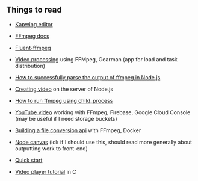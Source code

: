 ## Things to read

- [Kapwing editor][1]

- [FFmpeg docs][2]
- [Fluent-ffmpeg][3]
- [Video processing][4] using FFMpeg, Gearman (app for load and task distribution)
- [How to successfully parse the output of ffmpeg in Node.js][5]
- [Creating video][6] on the server of Node.js
- [How to run ffmpeg using child_process][7]
- [YouTube video][8] working with FFmpeg, Firebase, Google Cloud Console (may be useful if I need storage buckets)
- [Building a file conversion api][9] with FFmpeg, Docker
- [Node canvas][10] (idk if I should use this, should read more generally about outputting work to front-end)
- [Quick start][11]
- [Video player tutorial][12] in C


[1]: https://www.kapwing.com/
[2]: https://www.ffmpeg.org/documentation.html
[3]: https://github.com/fluent-ffmpeg/node-fluent-ffmpeg
[4]: http://www.mobiuso.com/blog/2018/04/18/video-processing-with-node-ffmpeg-and-gearman/
[5]: https://stackoverflow.com/questions/44075597/how-to-successfully-parse-the-output-of-ffmpeg-in-nodejs
[6]: http://cliffordhall.com/2016/10/creating-video-server-node-js/
[7]: https://contextneutral.com/snippet/how-to-run-ffmpeg-from-inside-of-nodejs
[8]: https://www.youtube.com/watch?v=t4SZaRisdZI
[9]: https://medium.com/@alexanderleon/build-a-file-conversion-api-using-ffmpeg-docker-and-node-js-f08a2c412aac
[10]: https://github.com/Automattic/node-canvas
[11]: https://medium.com/@sarinsuriyakoon/quick-start-with-ffmpeg-nodejs-30fb4166acbf
[12]: http://dranger.com/ffmpeg/
